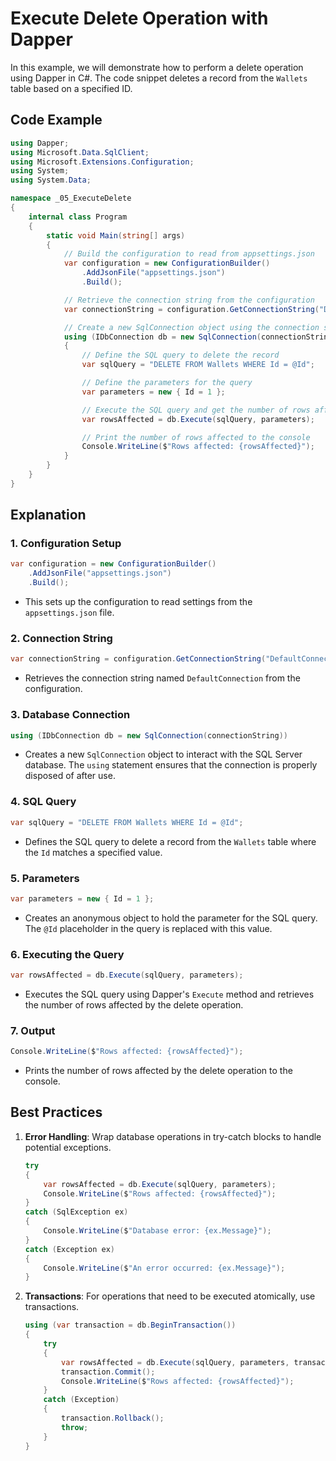 # Execute Delete Operation with Dapper

In this example, we will demonstrate how to perform a delete operation using Dapper in C#. The code snippet deletes a record from the `Wallets` table based on a specified ID.

## Code Example

```csharp
using Dapper;
using Microsoft.Data.SqlClient;
using Microsoft.Extensions.Configuration;
using System;
using System.Data;

namespace _05_ExecuteDelete
{
    internal class Program
    {
        static void Main(string[] args)
        {
            // Build the configuration to read from appsettings.json
            var configuration = new ConfigurationBuilder()
                .AddJsonFile("appsettings.json")
                .Build();

            // Retrieve the connection string from the configuration
            var connectionString = configuration.GetConnectionString("DefaultConnection");

            // Create a new SqlConnection object using the connection string
            using (IDbConnection db = new SqlConnection(connectionString))
            {
                // Define the SQL query to delete the record
                var sqlQuery = "DELETE FROM Wallets WHERE Id = @Id";

                // Define the parameters for the query
                var parameters = new { Id = 1 };

                // Execute the SQL query and get the number of rows affected
                var rowsAffected = db.Execute(sqlQuery, parameters);

                // Print the number of rows affected to the console
                Console.WriteLine($"Rows affected: {rowsAffected}");
            }
        }
    }
}
```

## Explanation

### 1. **Configuration Setup**

```csharp
var configuration = new ConfigurationBuilder()
    .AddJsonFile("appsettings.json")
    .Build();
```
- This sets up the configuration to read settings from the `appsettings.json` file.

### 2. **Connection String**

```csharp
var connectionString = configuration.GetConnectionString("DefaultConnection");
```
- Retrieves the connection string named `DefaultConnection` from the configuration.

### 3. **Database Connection**

```csharp
using (IDbConnection db = new SqlConnection(connectionString))
```
- Creates a new `SqlConnection` object to interact with the SQL Server database. The `using` statement ensures that the connection is properly disposed of after use.

### 4. **SQL Query**

```csharp
var sqlQuery = "DELETE FROM Wallets WHERE Id = @Id";
```
- Defines the SQL query to delete a record from the `Wallets` table where the `Id` matches a specified value.

### 5. **Parameters**

```csharp
var parameters = new { Id = 1 };
```
- Creates an anonymous object to hold the parameter for the SQL query. The `@Id` placeholder in the query is replaced with this value.

### 6. **Executing the Query**

```csharp
var rowsAffected = db.Execute(sqlQuery, parameters);
```
- Executes the SQL query using Dapper's `Execute` method and retrieves the number of rows affected by the delete operation.

### 7. **Output**

```csharp
Console.WriteLine($"Rows affected: {rowsAffected}");
```
- Prints the number of rows affected by the delete operation to the console.

## Best Practices

1. **Error Handling**:
   Wrap database operations in try-catch blocks to handle potential exceptions.

   ```csharp
   try
   {
       var rowsAffected = db.Execute(sqlQuery, parameters);
       Console.WriteLine($"Rows affected: {rowsAffected}");
   }
   catch (SqlException ex)
   {
       Console.WriteLine($"Database error: {ex.Message}");
   }
   catch (Exception ex)
   {
       Console.WriteLine($"An error occurred: {ex.Message}");
   }
   ```

2. **Transactions**:
   For operations that need to be executed atomically, use transactions.

   ```csharp
   using (var transaction = db.BeginTransaction())
   {
       try
       {
           var rowsAffected = db.Execute(sqlQuery, parameters, transaction);
           transaction.Commit();
           Console.WriteLine($"Rows affected: {rowsAffected}");
       }
       catch (Exception)
       {
           transaction.Rollback();
           throw;
       }
   }
   ```